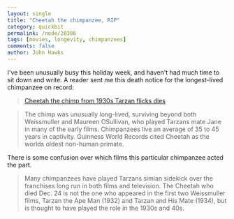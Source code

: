 ```yaml
---
layout: single 
title: "Cheetah the chimpanzee, RIP" 
category: quickbit
permalink: /node/28386
tags: [movies, longevity, chimpanzees] 
comments: false 
author: John Hawks 
---
```


I've been unusually busy this holiday week, and haven't had much time to sit down and write. A reader sent me this death notice for the longest-lived chimpanzee on record: 

<blockquote><a href="http://today.msnbc.msn.com/id/45804175/ns/today-today_pets_and_animals/#.TvyWX5iHfdl">Cheetah the chimp from 1930s Tarzan flicks dies</a></blockquote>

<blockquote>The chimp was unusually long-lived, surviving beyond both Weissmuller and Maureen OSullivan, who played Tarzans mate Jane in many of the early films. Chimpanzees live an average of 35 to 45 years in captivity. Guinness World Records cited Cheetah as the worlds oldest non-human primate.</blockquote>

There is some confusion over which films this particular chimpanzee acted the part. 

<blockquote>Many chimpanzees have played Tarzans simian sidekick over the franchises long run in both films and television. The Cheetah who died Dec. 24 is not the one who appeared in the first two Weissmuller films, Tarzan the Ape Man (1932) and Tarzan and His Mate (1934), but is thought to have played the role in the 1930s and 40s.</blockquote>


